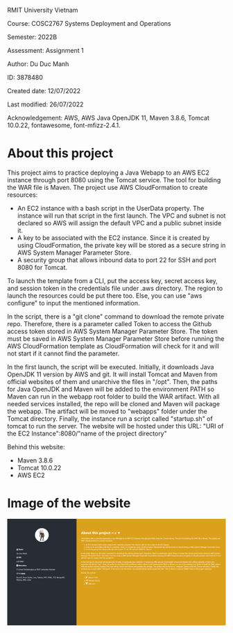   <p>RMIT University Vietnam</p>
  <p>Course: COSC2767 Systems Deployment and Operations</p>
  <p>Semester: 2022B</p>
  <p>Assessment: Assignment 1</p>
  <p>Author: Du Duc Manh</p>
  <p>ID: 3878480</p>
  <p>Created  date: 12/07/2022</p>
  <p>Last modified: 26/07/2022</p>
  <p>Acknowledgement: AWS, AWS Java OpenJDK 11, Maven 3.8.6, Tomcat 10.0.22, fontawesome, font-mfizz-2.4.1.</p>


<h1>About this project</h1>
<p>
    This project aims to practice deploying a Java Webapp to an AWS EC2 instance through port 8080 using the Tomcat service.
    The tool for building the WAR file is Maven. The project use AWS CloudFormation to create resources:
</p>
<ul>
    <li>
        An EC2 instance with a bash script in the UserData property. The instance will run that script in the first launch.
        The VPC and subnet is not declared so AWS will assign the default VPC and a public subnet inside it.
    </li>
    <li>
        A key to be associated with the EC2 instance. Since it is created by using CloudFormation, the private key will be stored
        as a secure string in AWS System Manager Parameter Store.
    </li>
    <li>
        A security group that allows inbound data to port 22 for SSH and port 8080 for Tomcat.
    </li>
</ul>
<p>
    To launch the template from a CLI, put the access key, secret access key, and session token in the credentials file under .aws
    directory. The region to launch the resources could be put there too. Else, you can use "aws configure" to input the mentioned
    information.
</p>
<p>                                                                                                                                                                                                             
    In the script, there is a "git clone" command to download the remote private repo. Therefore, there is a parameter called Token
    to access the Github access token stored in AWS System Manager Parameter Store. The token must be saved in AWS System Manager
    Parameter Store before running the AWS CloudFormation template as CloudFormation will check for it and will not start if it cannot
    find the parameter.
</p>
<p>
    In the first launch, the script will be executed. Initially, it downloads Java OpenJDK 11 version by AWS and git. It will
    install Tomcat and Maven from official websites of them and unarchive the files in "/opt". Then, the paths for Java OpenJDK
    and Maven will be added to the environment PATH so Maven can run in the webapp root folder to build the WAR artifact. With all
    needed services installed, the repo will be cloned and Maven will package the webapp. The artifact will be moved to "webapps" folder
    under the Tomcat directory. Finally, the instance run a script called "startup.sh" of tomcat to run the server. The website will
    be hosted under this URL: "URI of the EC2 Instance":8080/"name of the project directory"
</p>
<p>
    Behind this website:
</p>
<ul>
    <li>Maven 3.8.6</li>
    <li>Tomcat 10.0.22</li>
    <li>AWS EC2</li>
</ul>

<h1>Image of the website</h1>

![img.png](img.png)